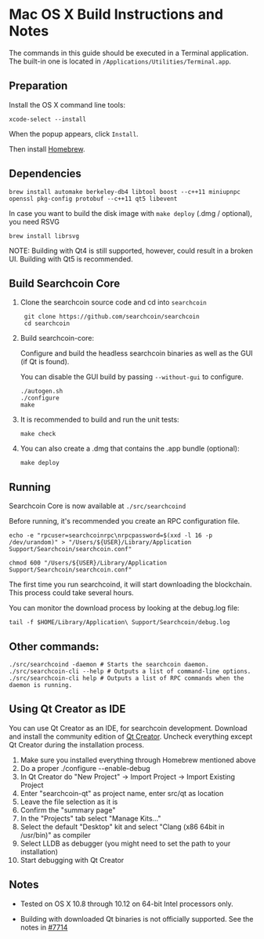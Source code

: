Mac OS X Build Instructions and Notes
====================================
The commands in this guide should be executed in a Terminal application.
The built-in one is located in `/Applications/Utilities/Terminal.app`.

Preparation
-----------
Install the OS X command line tools:

`xcode-select --install`

When the popup appears, click `Install`.

Then install [Homebrew](http://brew.sh).

Dependencies
----------------------

    brew install automake berkeley-db4 libtool boost --c++11 miniupnpc openssl pkg-config protobuf --c++11 qt5 libevent

In case you want to build the disk image with `make deploy` (.dmg / optional), you need RSVG

    brew install librsvg

NOTE: Building with Qt4 is still supported, however, could result in a broken UI. Building with Qt5 is recommended.

Build Searchcoin Core
------------------------

1. Clone the searchcoin source code and cd into `searchcoin`

        git clone https://github.com/searchcoin/searchcoin
        cd searchcoin

2.  Build searchcoin-core:

    Configure and build the headless searchcoin binaries as well as the GUI (if Qt is found).

    You can disable the GUI build by passing `--without-gui` to configure.

        ./autogen.sh
        ./configure
        make

3.  It is recommended to build and run the unit tests:

        make check

4.  You can also create a .dmg that contains the .app bundle (optional):

        make deploy

Running
-------

Searchcoin Core is now available at `./src/searchcoind`

Before running, it's recommended you create an RPC configuration file.

    echo -e "rpcuser=searchcoinrpc\nrpcpassword=$(xxd -l 16 -p /dev/urandom)" > "/Users/${USER}/Library/Application Support/Searchcoin/searchcoin.conf"

    chmod 600 "/Users/${USER}/Library/Application Support/Searchcoin/searchcoin.conf"

The first time you run searchcoind, it will start downloading the blockchain. This process could take several hours.

You can monitor the download process by looking at the debug.log file:

    tail -f $HOME/Library/Application\ Support/Searchcoin/debug.log

Other commands:
-------

    ./src/searchcoind -daemon # Starts the searchcoin daemon.
    ./src/searchcoin-cli --help # Outputs a list of command-line options.
    ./src/searchcoin-cli help # Outputs a list of RPC commands when the daemon is running.

Using Qt Creator as IDE
------------------------
You can use Qt Creator as an IDE, for searchcoin development.
Download and install the community edition of [Qt Creator](https://www.qt.io/download/).
Uncheck everything except Qt Creator during the installation process.

1. Make sure you installed everything through Homebrew mentioned above
2. Do a proper ./configure --enable-debug
3. In Qt Creator do "New Project" -> Import Project -> Import Existing Project
4. Enter "searchcoin-qt" as project name, enter src/qt as location
5. Leave the file selection as it is
6. Confirm the "summary page"
7. In the "Projects" tab select "Manage Kits..."
8. Select the default "Desktop" kit and select "Clang (x86 64bit in /usr/bin)" as compiler
9. Select LLDB as debugger (you might need to set the path to your installation)
10. Start debugging with Qt Creator

Notes
-----

* Tested on OS X 10.8 through 10.12 on 64-bit Intel processors only.

* Building with downloaded Qt binaries is not officially supported. See the notes in [#7714](https://github.com/bitcoin/bitcoin/issues/7714)
